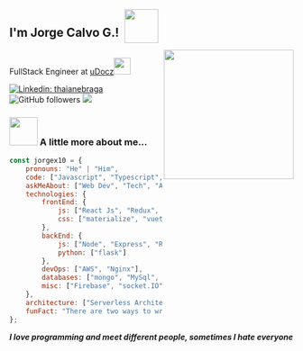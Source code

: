 <div style="display: flex;">
  <h2>I'm Jorge Calvo G.!</h2>
  <img style="margin-left: 10px;;" src="https://i7.pngguru.com/preview/266/82/468/programmer-computer-icons-computer-programming-avatar-programming-language-avatar.jpg" width="60">
</div>
<img align='right' src="https://media.giphy.com/media/M9gbBd9nbDrOTu1Mqx/giphy.gif" width="230">
<p>FullStack Engineer at <a href="http://www.udocz.com">uDocz</a><img src="https://media.giphy.com/media/WUlplcMpOCEmTGBtBW/giphy.gif" width="30"></p>

[![Linkedin: thaianebraga](https://img.shields.io/badge/-jorgex10-blue?style=flat-square&logo=Linkedin&logoColor=white&link=https://www.linkedin.com/in/jorgex10-p-singh/)](https://www.linkedin.com/in/jorge-eduardo-calvo-gordillo-0a457b120/)
![GitHub followers](https://img.shields.io/github/followers/anmol098?label=Follow&style=social)
![](https://visitor-badge.glitch.me/badge?page_id=anmol098.anmol098)

### <img src="https://media.giphy.com/media/VgCDAzcKvsR6OM0uWg/giphy.gif" width="50"> A little more about me...  

```javascript
const jorgex10 = {
    pronouns: "He" | "Him",
    code: ["Javascript", "Typescript", "Ruby", "Python"],
    askMeAbout: ["Web Dev", "Tech", "App dev", "Process"],
    technologies: {
        frontEnd: {
            js: ["React Js", "Redux", "Vue Js"],
            css: ["materialize", "vuetify", "bootstrap", "semantic-ui"]
        },
        backEnd: {
            js: ["Node", "Express", "Ruby on Rails", "DJango"],
            python: ["flask"]
        },
        devOps: ["AWS", "Nginx"],
        databases: ["mongo", "MySql", "sqlite", "PostgreSQL"],
        misc: ["Firebase", "socket.IO", "Heroku]
    },
    architecture: ["Serverless Architecture", "Progressive web applications", "Single page applications"],
    funFact: "There are two ways to write error-free programs; only the third one works"
};
```

<em><b>I love programming and meet different people, sometimes I hate everyone </b>
